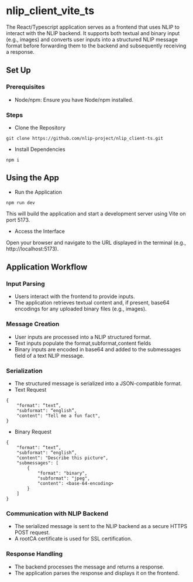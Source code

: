 # nlip_client_vite_ts
The React/Typescript application serves as a frontend that uses NLIP to interact with the NLIP backend. It supports both textual and binary input (e.g., images) and converts user inputs into a structured NLIP message format before forwarding them to the backend and subsequently receiving a response.

## Set Up
### Prerequisites
- Node/npm: Ensure you have Node/npm installed.

### Steps
- Clone the Repository

```git clone https://github.com/nlip-project/nlip_client-ts.git```
- Install Dependencies

```npm i```

## Using the App
- Run the Application

```npm run dev```

This will build the application and start a development server using Vite on port 5173.

- Access the Interface

Open your browser and navigate to the URL displayed in the terminal (e.g., http://localhost:5173).

## Application Workflow
### Input Parsing

- Users interact with the frontend to provide inputs.
- The application retrieves textual content and, if present, base64 encodings for any uploaded binary files (e.g., images).

### Message Creation
- User inputs are processed into a NLIP structured format.
- Text inputs populate the format,subformat,content fields
- Binary inputs are encoded in base64 and added to the submessages field of a text NLIP message.

### Serialization
- The structured message is serialized into a JSON-compatible format.
- Text Request
  
```
{
    "format": “text”,
    "subformat": “english”,
    "content": "Tell me a fun fact",
}
```

- Binary Request

```
{
    "format": “text”,
    "subformat": “english”,
    "content": "Describe this picture",
    "submessages": [
        {
            "format": "binary",
            "subformat": "jpeg",
            "content": <base-64-encoding>
        }
    ]
}
```

### Communication with NLIP Backend
- The serialized message is sent to the NLIP backend as a secure HTTPS POST request.
- A rootCA certificate is used for SSL certification.

### Response Handling
- The backend processes the message and returns a response.
- The application parses the response and displays it on the frontend.

